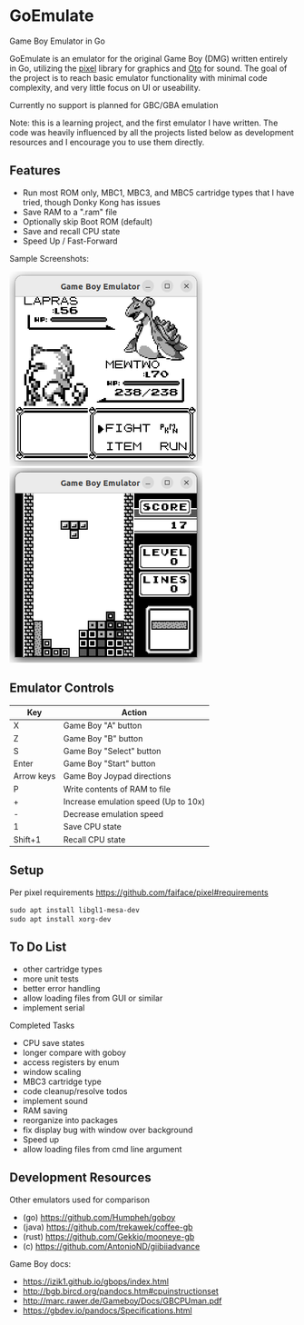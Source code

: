 # GoEmulate
Game Boy Emulator in Go

GoEmulate is an emulator for the original Game Boy (DMG) written entirely in Go, utilizing the [pixel](https://github.com/faiface/pixel) library for graphics and [Oto](https://github.com/ebitengine/oto) for sound. The goal of the project is to reach basic emulator functionality with minimal code complexity, and very little focus on UI or useability.

Currently no support is planned for GBC/GBA emulation

Note: this is a learning project, and the first emulator I have written. The code was heavily influenced by all the projects listed below as development resources and I encourage you to use them directly.

Features
---

- Run most ROM only, MBC1, MBC3, and MBC5 cartridge types that I have tried, though Donky Kong has issues
- Save RAM to a ".ram" file
- Optionally skip Boot ROM (default)
- Save and recall CPU state
- Speed Up / Fast-Forward



Sample Screenshots:

![Pokemon Yellow](docs/pokemon_yellow_emulator.png)
![Tetris](docs/tetris_emulator.png)



Emulator Controls
---

Key         | Action
------------|----------
 X          | Game Boy "A" button
 Z          | Game Boy "B" button
 S          | Game Boy "Select" button
 Enter      | Game Boy "Start" button
 Arrow keys | Game Boy Joypad directions
 P          | Write contents of RAM to file
 \+         | Increase emulation speed (Up to 10x)
 \-         | Decrease emulation speed
 1          | Save CPU state
 Shift+1    | Recall CPU state


Setup
-----
Per pixel requirements https://github.com/faiface/pixel#requirements
```
sudo apt install libgl1-mesa-dev
sudo apt install xorg-dev
```


To Do List
----------
- other cartridge types
- more unit tests
- better error handling
- allow loading files from GUI or similar
- implement serial

Completed Tasks
- CPU save states
- longer compare with goboy
- access registers by enum
- window scaling
- MBC3 cartridge type
- code cleanup/resolve todos
- implement sound
- RAM saving
- reorganize into packages
- fix display bug with window over background
- Speed up
- allow loading files from cmd line argument


Development Resources
---
Other emulators used for comparison
- (go) https://github.com/Humpheh/goboy
- (java) https://github.com/trekawek/coffee-gb
- (rust) https://github.com/Gekkio/mooneye-gb
- (c) https://github.com/AntonioND/giibiiadvance

Game Boy docs:
- https://izik1.github.io/gbops/index.html
- http://bgb.bircd.org/pandocs.htm#cpuinstructionset
- http://marc.rawer.de/Gameboy/Docs/GBCPUman.pdf
- https://gbdev.io/pandocs/Specifications.html
